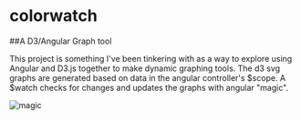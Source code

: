 # colorwatch

##A D3/Angular Graph tool 

This project is something I've been tinkering with as a way to explore using Angular and D3.js together to make dynamic graphing tools. The d3 svg graphs are generated based on data in the angular controller's $scope. A $watch checks for changes and updates the graphs with angular "magic".

![magic](http://i.giphy.com/ujUdrdpX7Ok5W.gif)
